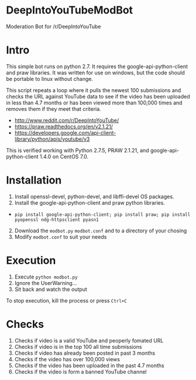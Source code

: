 DeepIntoYouTubeModBot
=====================

Moderation Bot for /r/DeepIntoYouTube

# Intro

This simple bot runs on python 2.7. It requires the google-api-python-client and praw libraries. It was written for use on windows, but the code should be portable to linux without change.

This script repeats a loop where it pulls the newest 100 submissions and checks the URL against YouTube data to see if the video has been uploaded in less than 4.7 months or has been viewed more than 100,000 times and removes them if they meet that criteria. 

* http://www.reddit.com/r/DeepIntoYouTube/
* https://praw.readthedocs.org/en/v2.1.21/
* https://developers.google.com/api-client-library/python/apis/youtube/v3

This is verified working with Python 2.7.5, PRAW 2.1.21, and google-api-python-client 1.4.0 on CentOS 7.0.

# Installation

1. Install openssl-devel, python-devel, and libffi-devel OS packages.
2. Install the google-api-python-client and praw python libraries.
  * `pip install google-api-python-client; pip install praw; pip install pyopenssl ndg-httpsclient pyasn1`
2. Download the `modbot.py` `modbot.conf` and to a directory of your chosing
3. Modify `modbot.conf` to suit your needs

# Execution

1. Execute `python modbot.py`
2. Ignore the UserWarning...
4. Sit back and watch the output

To stop execution, kill the process or press `Ctrl+C`

# Checks

1. Checks if video is a valid YouTube and peoperly fomated URL
2. Checks if video is in the top 100 all time submissions
3. Checks if video has already been posted in past 3 months
4. Checks if the video has over 100,000 views
5. Checks if the video has been uploaded in the past 4.7 months
6. Checks if the video is form a banned YouTube channel

